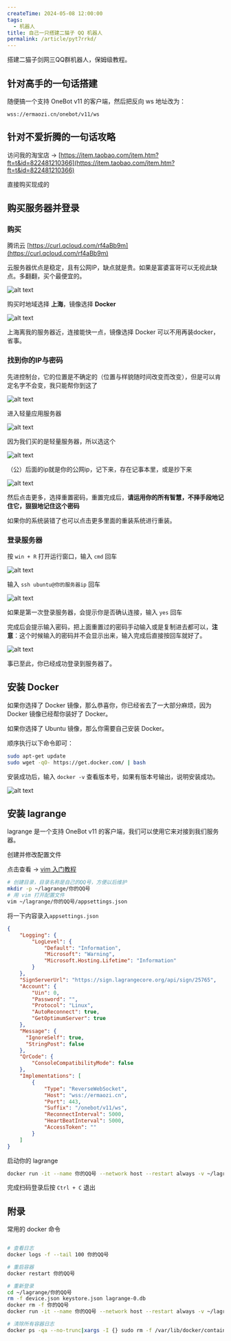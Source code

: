 ```yaml
---
createTime: 2024-05-08 12:00:00
tags:
  - 机器人
title: 自己一只搭建二猫子 QQ 机器人
permalink: /article/pyt7rrkd/
---
```


搭建二猫子剑网三QQ群机器人，保姆级教程。

<!-- more -->

## 针对高手的一句话搭建

随便搞一个支持 OneBot v11 的客户端，然后把反向 ws 地址改为：

`wss://ermaozi.cn/onebot/v11/ws`

## 针对不爱折腾的一句话攻略

访问我的淘宝店 -> [https://item.taobao.com/item.htm?ft=t&id=822481210366](https://item.taobao.com/item.htm?ft=t&id=822481210366)

直接购买现成的

## 购买服务器并登录

### 购买

腾讯云 [https://curl.qcloud.com/rf4aBb9m](https://curl.qcloud.com/rf4aBb9m)

云服务器优点是稳定，且有公网IP，缺点就是贵。如果是富婆富哥可以无视此缺点。多翻翻，买个最便宜的。

![alt text](images/ermaozi_bot/image.png)

购买时地域选择 **上海**，镜像选择 **Docker**

![alt text](images/ermaozi_bot/image-1.png)

上海离我的服务器近，连接能快一点，镜像选择 Docker 可以不用再装docker，省事。

### 找到你的IP与密码

先进控制台，它的位置是不确定的（位置与样貌随时间改变而改变），但是可以肯定名字不会变，我只能帮你到这了

![alt text](images/ermaozi_bot/image-2.png)

进入轻量应用服务器

![alt text](images/ermaozi_bot/image-3.png)

因为我们买的是轻量服务器，所以选这个

![alt text](images/ermaozi_bot/image-4.png)

（公）后面的ip就是你的公网ip，记下来，存在记事本里，或是抄下来

![alt text](images/ermaozi_bot/image-5.png)

然后点击更多，选择重置密码，重置完成后，**请运用你的所有智慧，不择手段地记住它，狠狠地记住这个密码**

如果你的系统装错了也可以点击更多里面的重装系统进行重装。

### 登录服务器

按 `win + R` 打开运行窗口，输入 `cmd` 回车

![alt text](images/ermaozi_bot/image-6.png)

输入 `ssh ubuntu@你的服务器ip` 回车

![alt text](images/ermaozi_bot/image-7.png)

如果是第一次登录服务器，会提示你是否确认连接，输入 `yes` 回车

完成后会提示输入密码，把上面重置过的密码手动输入或是复制进去都可以，**注意**：这个时候输入的密码并不会显示出来，输入完成后直接按回车就好了。

![alt text](images/ermaozi_bot/image-8.png)

事已至此，你已经成功登录到服务器了。

## 安装 Docker

如果你选择了 Docker 镜像，那么恭喜你，你已经省去了一大部分麻烦，因为 Docker 镜像已经帮你装好了 Docker。

如果你选择了 Ubuntu 镜像，那么你需要自己安装 Docker。

顺序执行以下命令即可：

```bash
sudo apt-get update
sudo wget -qO- https://get.docker.com/ | bash
```

安装成功后，输入 `docker -v` 查看版本号，如果有版本号输出，说明安装成功。

![alt text](images/ermaozi_bot/image-9.png)

## 安装 lagrange

lagrange 是一个支持 OneBot v11 的客户端，我们可以使用它来对接到我们服务器。

创建并修改配置文件

点击查看 -> [vim 入门教程](https://www.runoob.com/linux/linux-vim.html)

``` bash
# 创建目录，目录名称是自己的QQ号，方便以后维护
mkdir -p ~/lagrange/你的QQ号
# 用 vim 打开配置文件
vim ~/lagrange/你的QQ号/appsettings.json
```

将一下内容录入`appsettings.json`

``` json
{
    "Logging": {
        "LogLevel": {
            "Default": "Information",
            "Microsoft": "Warning",
            "Microsoft.Hosting.Lifetime": "Information"
        }
    },
    "SignServerUrl": "https://sign.lagrangecore.org/api/sign/25765",
    "Account": {
        "Uin": 0,
        "Password": "",
        "Protocol": "Linux",
        "AutoReconnect": true,
        "GetOptimumServer": true
    },
    "Message": {
      "IgnoreSelf": true,
      "StringPost": false
    },
    "QrCode": {
        "ConsoleCompatibilityMode": false
    },
    "Implementations": [
        {
            "Type": "ReverseWebSocket",
            "Host": "wss://ermaozi.cn",
            "Port": 443,
            "Suffix": "/onebot/v11/ws",
            "ReconnectInterval": 5000,
            "HeartBeatInterval": 5000,
            "AccessToken": ""
        }
    ]
}
```

启动你的 lagrange

```bash
docker run -it --name 你的QQ号 --network host --restart always -v ~/lagrange/你的QQ号:/app/data ghcr.io/lagrangedev/lagrange.onebot:edge
```

完成扫码登录后按 `Ctrl + C` 退出

## 附录

常用的 docker 命令

```bash

# 查看日志
docker logs -f --tail 100 你的QQ号

# 重启容器
docker restart 你的QQ号

# 重新登录
cd ~/lagrange/你的QQ号
rm -f device.json keystore.json lagrange-0.db
docker rm -f 你的QQ号
docker run -it --name 你的QQ号 --network host --restart always -v ~/lagrange/你的QQ号:/app/data ghcr.io/lagrangedev/lagrange.onebot:edge

# 清除所有容器日志
docker ps -qa --no-trunc|xargs -I {} sudo rm -f /var/lib/docker/containers/{}/{}-json.log

```